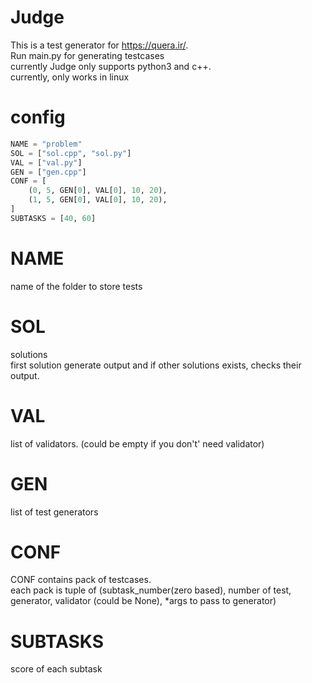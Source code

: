 # Judge

This is a test generator for https://quera.ir/.  
Run main.py for generating testcases  
currently Judge only supports python3 and c++.  
currently, only works in linux

# config
```python
NAME = "problem"
SOL = ["sol.cpp", "sol.py"]
VAL = ["val.py"]
GEN = ["gen.cpp"]
CONF = [
    (0, 5, GEN[0], VAL[0], 10, 20),
    (1, 5, GEN[0], VAL[0], 10, 20),
]
SUBTASKS = [40, 60]
```

# NAME
name of the folder to store tests

# SOL
solutions  
first solution generate output and if other solutions
exists, checks their output.

# VAL
list of validators. (could be empty if you don't' need validator)

# GEN
list of test generators

# CONF
CONF contains pack of testcases.  
each pack is tuple of (subtask_number(zero based), number of test, generator, validator (could be None), *args to pass to generator)

# SUBTASKS
score of each subtask
